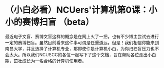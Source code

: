 # （小白必看）NCUers'计算机第0课：小小的赛博扫盲 （beta）

最近电子文盲、赛博文盲这样的概念是在网上火了一把，也有不少博主尝试去进行一定的赛博扫盲。虽然目前看来这件事可谓是任重道远，但是！我们相信你能来到南昌大学，并且选择了计算机专业，那即使你是计算机小白，为你扫扫盲压力也不会太大。所以我们NCUSCC的各位一起写下了这个文档，旨在帮助各位走出小白期，茁壮成长为一名合格的计算机使用者。
